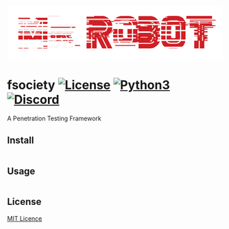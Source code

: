 ![fsociety gif](fsociety.gif)
<!---
TODO: Replace with fsociety gif in the same style
-->

# fsociety [![License](https://img.shields.io/badge/License-MIT-blue.svg?style=flat-square)](LICENSE) [![Python3](https://img.shields.io/badge/Python-3-orange.svg?style=flat-square)](https://www.python.org/download/releases/3.0/) [![Discord](https://img.shields.io/discord/541829295870443542?style=flat-square&color=%237289da)](https://discord.gg/BaBpuPn)

A Penetration Testing Framework

## Install

```bash
```

## Usage


```bash
```

## License

[MIT Licence](LICENSE)
